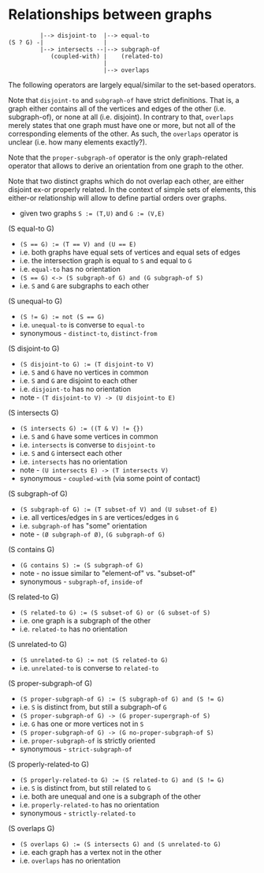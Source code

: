 
<!-- ======================================================================= -->
# Relationships between graphs

```
         |--> disjoint-to  |--> equal-to
(S ? G) -|                 |
         |--> intersects --|--> subgraph-of
            (coupled-with) |    (related-to)
                           |
                           |--> overlaps
```

The following operators are largely equal/similar to the set-based operators.

Note that `disjoint-to` and `subgraph-of` have strict definitions. That is,
a graph either contains all of the vertices and edges of the other (i.e.
subgraph-of), or none at all (i.e. disjoint). In contrary to that, `overlaps`
merely states that one graph must have one or more, but not all of the
corresponding elements of the other. As such, the `overlaps` operator is
unclear (i.e. how many elements exactly?).

Note that the `proper-subgraph-of` operator is the only graph-related operator
that allows to derive an orientation from one graph to the other.

Note that two distinct graphs which do not overlap each other, are either
disjoint ex-or properly related. In the context of simple sets of elements,
this either-or relationship will allow to define partial orders over graphs.

<!-- ======================================================================= -->

* given two graphs `S := (T,U)` and `G := (V,E)`

(S equal-to G)

* `(S == G) := (T == V) and (U == E)`
* i.e. both graphs have equal sets of vertices and equal sets of edges
* i.e. the intersection graph is equal to `S` and equal to `G`
* i.e. `equal-to` has no orientation
* `(S == G) <-> (S subgraph-of G) and (G subgraph-of S)`
* i.e. `S` and `G` are subgraphs to each other

(S unequal-to G)

* `(S != G) := not (S == G)`
* i.e. `unequal-to` is converse to `equal-to`
* synonymous - `distinct-to`, `distinct-from`

(S disjoint-to G)

* `(S disjoint-to G) := (T disjoint-to V)`
* i.e. `S` and `G` have no vertices in common
* i.e. `S` and `G` are disjoint to each other
* i.e. `disjoint-to` has no orientation
* note - `(T disjoint-to V) -> (U disjoint-to E)`

(S intersects G)

* `(S intersects G) := ((T & V) != {})`
* i.e. `S` and `G` have some vertices in common
* i.e. `intersects` is converse to `disjoint-to`
* i.e. `S` and `G` intersect each other
* i.e. `intersects` has no orientation
* note - `(U intersects E) -> (T intersects V)`
* synonymous - `coupled-with` (via some point of contact)

(S subgraph-of G)

* `(S subgraph-of G) := (T subset-of V) and (U subset-of E)`
* i.e. all vertices/edges in `S` are vertices/edges in `G`
* i.e. `subgraph-of` has "some" orientation
* note - `(Ø subgraph-of Ø)`, `(G subgraph-of G)`

(S contains G)

* `(G contains S) := (S subgraph-of G)`
* note - no issue similar to "element-of" vs. "subset-of"
* synonymous - `subgraph-of`, `inside-of`

(S related-to G)

* `(S related-to G) := (S subset-of G) or (G subset-of S)`
* i.e. one graph is a subgraph of the other
* i.e. `related-to` has no orientation

(S unrelated-to G)

* `(S unrelated-to G) := not (S related-to G)`
* i.e. `unrelated-to` is converse to `related-to`

(S proper-subgraph-of G)

* `(S proper-subgraph-of G) := (S subgraph-of G) and (S != G)`
* i.e. `S` is distinct from, but still a subgraph-of `G`
* `(S proper-subgraph-of G) -> (G proper-supergraph-of S)`
* i.e. `G` has one or more vertices not in `S`
* `(S proper-subgraph-of G) -> (G no-proper-subgraph-of S)`
* i.e. `proper-subgraph-of` is strictly oriented
* synonymous - `strict-subgraph-of`

(S properly-related-to G)

* `(S properly-related-to G) := (S related-to G) and (S != G)`
* i.e. `S` is distinct from, but still related to `G`
* i.e. both are unequal and one is a subgraph of the other
* i.e. `properly-related-to` has no orientation
* synonymous - `strictly-related-to`

(S overlaps G)

* `(S overlaps G) := (S intersects G) and (S unrelated-to G)`
* i.e. each graph has a vertex not in the other
* i.e. `overlaps` has no orientation
